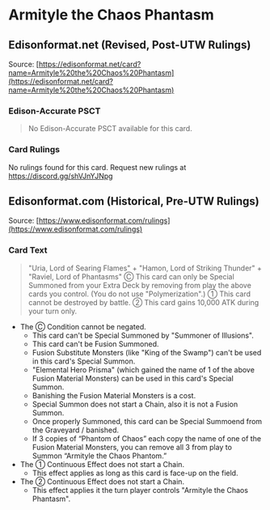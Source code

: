 # Armityle the Chaos Phantasm

## Edisonformat.net (Revised, Post-UTW Rulings)

Source: [https://edisonformat.net/card?name=Armityle%20the%20Chaos%20Phantasm](https://edisonformat.net/card?name=Armityle%20the%20Chaos%20Phantasm)

### Edison-Accurate PSCT

> No Edison-Accurate PSCT available for this card.

### Card Rulings

No rulings found for this card. Request new rulings at https://discord.gg/shVJnYJNpg


## Edisonformat.com (Historical, Pre-UTW Rulings)

Source: [https://www.edisonformat.com/rulings](https://www.edisonformat.com/rulings)

### Card Text

> "Uria, Lord of Searing Flames" + "Hamon, Lord of Striking Thunder" + "Raviel, Lord of Phantasms"
Ⓒ This card can only be Special Summoned from your Extra Deck by removing from play the above cards you control. (You do not use "Polymerization".) ① This card cannot be destroyed by battle. ② This card gains 10,000 ATK during your turn only.

*   The Ⓒ Condition cannot be negated.
    *   This card can't be Special Summoned by "Summoner of Illusions".
    *   This card can't be Fusion Summoned.
    *   Fusion Substitute Monsters (like "King of the Swamp") can't be used in this card's Special Summon.
    *   "Elemental Hero Prisma" (which gained the name of 1 of the above Fusion Material Monsters) can be used in this card's Special Summon.
    *   Banishing the Fusion Material Monsters is a cost.
    *   Special Summon does not start a Chain, also it is not a Fusion Summon.
    *   Once properly Summoned, this card can be Special Summoend from the Graveyard / banished.
    *   If 3 copies of “Phantom of Chaos” each copy the name of one of the Fusion Material Monsters, you can remove all 3 from play to Summon “Armityle the Chaos Phantom.”
*   The ① Continuous Effect does not start a Chain.
    *   This effect applies as long as this card is face-up on the field.
*   The ② Continuous Effect does not start a Chain.
    *   This effect applies it the turn player controls "Armityle the Chaos Phantasm".

